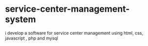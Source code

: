 # service-center-management-system
i develop a software for service center management using html, css, javascript , php and mysql
